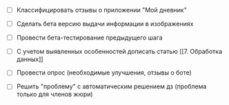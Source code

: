 - [ ] Классифицировать отзывы о приложении "Мой дневник"

- [ ] Сделать бета версию выдачи информации в изображениях 

- [ ] Провести бета-тестирование предыдущего шага
- [ ] С учетом выявленных особенностей дописать статью [[7. Обработка данных]]

- [ ] Провести опрос (необходимые улучшения, отзывы о боте)

- [ ] Решить "проблему" с автоматическим решением дз (проблема только для членов жюри)
